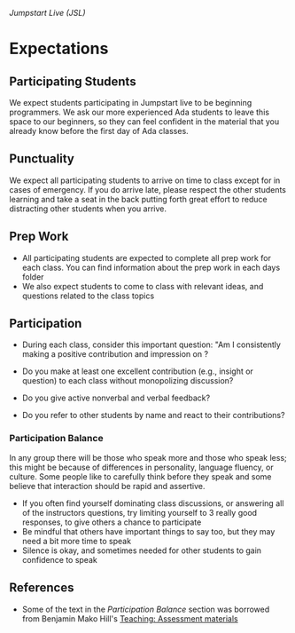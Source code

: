 _Jumpstart Live (JSL)_
# Expectations

## Participating Students
We expect students participating in Jumpstart live to be beginning programmers. We ask our more experienced Ada students to leave this space to our beginners, so they can feel confident in the material that you already know before the first day of Ada classes.

## Punctuality
We expect all participating students to arrive on time to class except for in cases of emergency. If you do arrive late, please respect the other students learning and take a seat in the back putting forth great effort to reduce distracting other students when you arrive.

## Prep Work
* All participating students are expected to complete all prep work for each class. You can find information about the prep work in each days folder
* We also expect students to come to class with relevant ideas, and questions related to the class topics

## Participation
* During each class, consider this important question: "Am I consistently making a positive contribution and impression on ?

* Do you make at least one excellent contribution (e.g., insight or question) to each class without monopolizing discussion?
* Do you give active nonverbal and verbal feedback?
* Do you refer to other students by name and react to their contributions?

### Participation Balance
In any group there will be those who speak more and those who speak less; this might be because of differences in personality, language fluency, or culture. Some people like to carefully think before they speak and some believe that interaction should be rapid and assertive.

* If you often find yourself dominating class discussions, or answering all of the instructors questions, try limiting yourself to 3 really good responses, to give others a chance to participate 
* Be mindful that others have important things to say too, but they may need a bit more time to speak
* Silence is okay, and sometimes needed for other students to gain confidence to speak 

## References
* Some of the text in the _Participation Balance_ section was borrowed from Benjamin Mako Hill's [Teaching: Assessment materials](https://mako.cc/teaching/assessment.html)